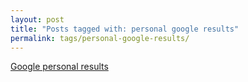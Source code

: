 ```yaml
---
layout: post
title: "Posts tagged with: personal google results"
permalink: tags/personal-google-results/
---
```

[Google personal results](/2012/01/google-personal-results)

